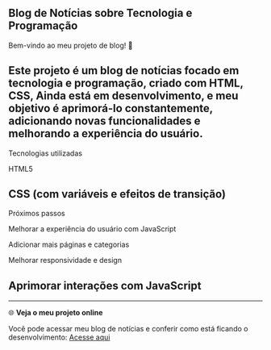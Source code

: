 Blog de Notícias sobre Tecnologia e Programação
---

Bem-vindo ao meu projeto de blog! 🚀

Este projeto é um blog de notícias focado em tecnologia e programação, criado com HTML, CSS, Ainda está em desenvolvimento, e meu objetivo é aprimorá-lo constantemente, adicionando novas funcionalidades e melhorando a experiência do usuário.
---

Tecnologias utilizadas

HTML5

CSS (com variáveis e efeitos de transição)
---

Próximos passos

Melhorar a experiência do usuário com JavaScript

Adicionar mais páginas e categorias

Melhorar responsividade e design

Aprimorar interações com JavaScript
---
---

🌐 **Veja o meu projeto online**

Você pode acessar meu blog de notícias e conferir como está ficando o desenvolvimento: [Acesse aqui](https://fillipegomesdev.github.io/BlogDiarioDev/)


